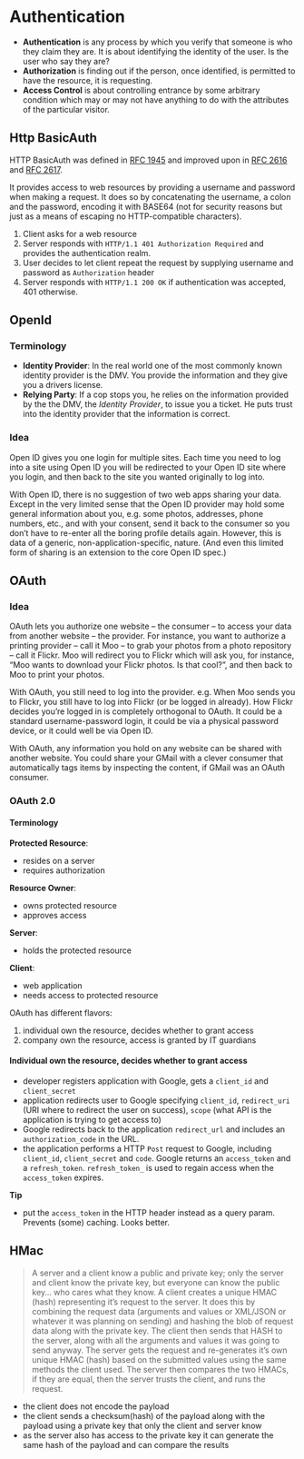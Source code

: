 # Authentication #

- **Authentication** is any process by which you verify that someone is who they claim they are. It is about identifying the identity of the user. Is the user who say they are?
- **Authorization** is finding out if the person, once identified, is permitted to have the resource, it is requesting.
- **Access Control** is about controlling entrance by some arbitrary condition which may or may not have anything to do with the attributes of the particular visitor.

## Http BasicAuth ##

HTTP BasicAuth was defined in [RFC 1945](http://tools.ietf.org/html/rfc1945) and improved upon in [RFC 2616](http://tools.ietf.org/html/rfc2616) and [RFC 2617](http://tools.ietf.org/html/rfc2617).

It provides access to web resources by providing a username and password when making a request. It does so by concatenating the username, a colon and the password, encoding it with BASE64 (not for security reasons but just as a means of escaping no HTTP-compatible characters).

1. Client asks for a web resource
2. Server responds with `HTTP/1.1 401 Authorization Required` and provides the authentication realm.
3. User decides to let client repeat the request by supplying username and password as `Authorization` header
4. Server responds with `HTTP/1.1 200 OK` if authentication was accepted, 401 otherwise.

## OpenId ##

### Terminology ###

- **Identity Provider**: In the real world one of the most commonly known identity provider is the DMV. You provide the information and they give you a drivers license.
- **Relying Party**: If a cop stops you, he relies on the information provided by the the DMV, the *Identity Provider*, to issue you a ticket. He puts trust into the identity provider that the information is correct.

### Idea ###

Open ID gives you one login for multiple sites. Each time you need to log into a site using Open ID you will be redirected to your Open ID site where you login, and then back to the site you wanted originally to log into.

With Open ID, there is no suggestion of two web apps sharing your data. Except in the very limited sense that the Open ID provider may hold some general information about you, e.g. some photos, addresses, phone numbers, etc., and with your consent, send it back to the consumer so you don’t have to re-enter all the boring profile details again. However, this is data of a generic, non-application-specific, nature. (And even this limited form of sharing is an extension to the core Open ID spec.)

## OAuth ##

### Idea ###

OAuth lets you authorize one website – the consumer – to access your data from another website – the provider. For instance, you want to authorize a printing provider – call it Moo – to grab your photos from a photo repository – call it Flickr. Moo will redirect you to Flickr which will ask you, for instance, “Moo wants to download your Flickr photos. Is that cool?”, and then back to Moo to print your photos.

With OAuth, you still need to log into the provider. e.g. When Moo sends you to Flickr, you still have to log into Flickr (or be logged in already). How Flickr decides you’re logged in is completely orthogonal to OAuth. It could be a standard username-password login, it could be via a physical password device, or it could well be via Open ID.

With OAuth, any information you hold on any website can be shared with another website. You could share your GMail with a clever consumer that automatically tags items by inspecting the content, if GMail was an OAuth consumer.

### OAuth 2.0 ###

#### Terminology ####

**Protected Resource**:

- resides on a server
- requires authorization

**Resource Owner**:

- owns protected resource
- approves access

**Server**:

- holds the protected resource

**Client**:

- web application
- needs access to protected resource

OAuth has different flavors:

1. individual own the resource, decides whether to grant access
2. company own the resource, access is granted by IT guardians

#### Individual own the resource, decides whether to grant access ####

- developer registers application with Google, gets a `client_id` and `client_secret`
- application redirects user to Google specifying `client_id`, `redirect_uri` (URI where to redirect the user on success), `scope` (what API is the application is trying to get access to)
- Google redirects back to the application `redirect_url` and includes an `authorization_code` in the URL.
- the application performs a HTTP `Post` request to Google, including `client_id`, `client_secret` and `code`. Google returns an `access_token` and a `refresh_token`. `refresh_token_` is used to regain access when the `access_token` expires.

**Tip**
- put the `access_token` in the HTTP header instead as a query param. Prevents (some) caching. Looks better.

## HMac ##

> A server and a client know a public and private key; only the server and client know the private key, but everyone can know the public key… who cares what they know.
> A client creates a unique HMAC (hash) representing it’s request to the server. It does this by combining the request data (arguments and values or XML/JSON or whatever it was planning on sending) and hashing the blob of request data along with the private key.
>The client then sends that HASH to the server, along with all the arguments and values it was going to send anyway.
> The server gets the request and re-generates it’s own unique HMAC (hash) based on the submitted values using the same methods the client used.
> The server then compares the two HMACs, if they are equal, then the server trusts the client, and runs the request.

- the client does not encode the payload
- the client sends a checksum(hash) of the payload along with the payload using a private key that only the client and server know
- as the server also  has access to the private key it can generate the same hash of the payload and can compare the results

